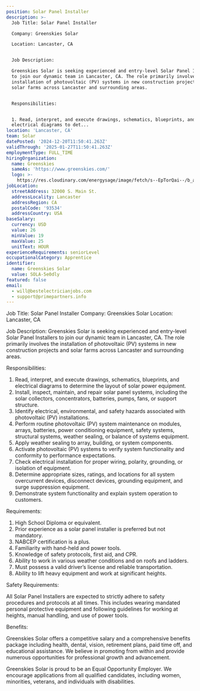 ```yaml
---
position: Solar Panel Installer
description: >-
  Job Title: Solar Panel Installer

  Company: Greenskies Solar

  Location: Lancaster, CA 


  Job Description:

  Greenskies Solar is seeking experienced and entry-level Solar Panel Installers
  to join our dynamic team in Lancaster, CA. The role primarily involves the
  installation of photovoltaic (PV) systems in new construction projects and
  solar farms across Lancaster and surrounding areas. 


  Responsibilities:


  1. Read, interpret, and execute drawings, schematics, blueprints, and
  electrical diagrams to det...
location: 'Lancaster, CA'
team: Solar
datePosted: '2024-12-20T11:50:41.263Z'
validThrough: '2025-01-27T11:50:41.263Z'
employmentType: FULL_TIME
hiringOrganization:
  name: Greenskies
  sameAs: 'https://www.greenskies.com/'
  logo: >-
    https://res.cloudinary.com/energysage/image/fetch/s--EpTorQai--/b_auto,c_pad,f_auto,h_200,q_auto,w_200/https://es-media-prod.s3.amazonaws.com/media/supplier/logo/source/Greenskies_Clean_Focus_Company.jpg
jobLocation:
  streetAddress: 32000 S. Main St.
  addressLocality: Lancaster
  addressRegion: CA
  postalCode: '93534'
  addressCountry: USA
baseSalary:
  currency: USD
  value: 26
  minValue: 19
  maxValue: 25
  unitText: HOUR
experienceRequirements: seniorLevel
occupationalCategory: Apprentice
identifier:
  name: Greenskies Solar
  value: SOLA-5e0dly
featured: false
email:
  - will@bestelectricianjobs.com
  - support@primepartners.info
---
```




Job Title: Solar Panel Installer
Company: Greenskies Solar
Location: Lancaster, CA 

Job Description:
Greenskies Solar is seeking experienced and entry-level Solar Panel Installers to join our dynamic team in Lancaster, CA. The role primarily involves the installation of photovoltaic (PV) systems in new construction projects and solar farms across Lancaster and surrounding areas. 

Responsibilities:

1. Read, interpret, and execute drawings, schematics, blueprints, and electrical diagrams to determine the layout of solar power equipment.
2. Install, inspect, maintain, and repair solar panel systems, including the solar collectors, concentrators, batteries, pumps, fans, or support structure.
3. Identify electrical, environmental, and safety hazards associated with photovoltaic (PV) installations.
4. Perform routine photovoltaic (PV) system maintenance on modules, arrays, batteries, power conditioning equipment, safety systems, structural systems, weather sealing, or balance of systems equipment.
5. Apply weather sealing to array, building, or system components.
6. Activate photovoltaic (PV) systems to verify system functionality and conformity to performance expectations.
7. Check electrical installation for proper wiring, polarity, grounding, or isolation of equipment.
8. Determine appropriate sizes, ratings, and locations for all system overcurrent devices, disconnect devices, grounding equipment, and surge suppression equipment.
9. Demonstrate system functionality and explain system operation to customers.

Requirements:

1. High School Diploma or equivalent.
2. Prior experience as a solar panel installer is preferred but not mandatory.
3. NABCEP certification is a plus.
4. Familiarity with hand-held and power tools.
5. Knowledge of safety protocols, first aid, and CPR.
6. Ability to work in various weather conditions and on roofs and ladders.
7. Must possess a valid driver’s license and reliable transportation.
8. Ability to lift heavy equipment and work at significant heights.

Safety Requirements:

All Solar Panel Installers are expected to strictly adhere to safety procedures and protocols at all times. This includes wearing mandated personal protective equipment and following guidelines for working at heights, manual handling, and use of power tools. 

Benefits:

Greenskies Solar offers a competitive salary and a comprehensive benefits package including health, dental, vision, retirement plans, paid time off, and educational assistance. We believe in promoting from within and provide numerous opportunities for professional growth and advancement.

Greenskies Solar is proud to be an Equal Opportunity Employer. We encourage applications from all qualified candidates, including women, minorities, veterans, and individuals with disabilities.
